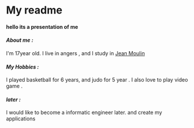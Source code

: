
# My readme
#### hello its a presentation of me

#### *About me :*
I'm 17year old. I live in angers , and I study in [Jean Moulin](https://jean-moulin.paysdelaloire.e-lyco.fr/)

#### *My Hobbies :*
I played basketball for 6 years, and judo for 5 year .
I also love to play video game .

#### *later :*
I would like to become a informatic engineer later. and  create my applications

